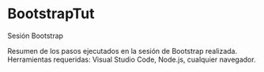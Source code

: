 # BootstrapTut
Sesión Bootstrap

Resumen de los pasos ejecutados en la sesión de Bootstrap realizada.
<br>
Herramientas requeridas: Visual Studio Code, Node.js, cualquier navegador.
